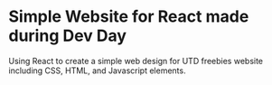 # Simple Website for React made during Dev Day

Using React to create a simple web design for UTD freebies website including CSS, HTML, and Javascript elements.
